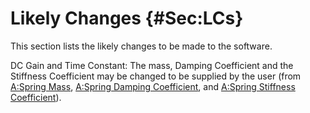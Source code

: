 # Likely Changes {#Sec:LCs}

This section lists the likely changes to be made to the software.

<div id="likeChgPP"></div>

DC Gain and Time Constant: The mass, Damping Coefficient and the Stiffness Coefficient may be changed to be supplied by the user (from [A:Spring Mass](./SecAssumps.md#massSpring), [A:Spring Damping Coefficient](./SecAssumps.md#dampingCoeffSpring), and [A:Spring Stiffness Coefficient](./SecAssumps.md#stiffnessCoeffSpring)).


